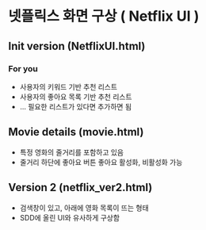 # 넷플릭스 화면 구상 ( Netflix UI )

## Init version (NetflixUI.html)
### For you 
- 사용자의 키워드 기반 추천 리스트
- 사용자의 좋아요 목록 기반 추천 리스트
- ... 필요한 리스트가 있다면 추가하면 됨

## Movie details (movie.html)
- 특정 영화의 줄거리를 포함하고 있음
- 줄거리 하단에 좋아요 버튼
    좋아요 활성화, 비활성화 가능

## Version 2 (netflix_ver2.html)
- 검색창이 있고, 아래에 영화 목록이 뜨는 형태
- SDD에 올린 UI와 유사하게 구상함
